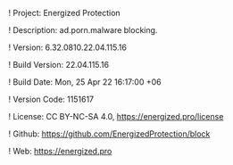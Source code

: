 ! Project: Energized Protection

! Description: ad.porn.malware blocking.

! Version: 6.32.0810.22.04.115.16

! Build Version: 22.04.115.16

! Build Date: Mon, 25 Apr 22 16:17:00 +06

! Version Code: 1151617

! License: CC BY-NC-SA 4.0, https://energized.pro/license

! Github: https://github.com/EnergizedProtection/block

! Web: https://energized.pro
